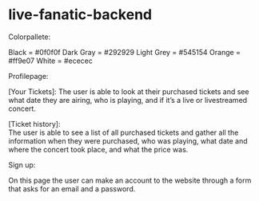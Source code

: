 # live-fanatic-backend

Colorpallete:

Black = #0f0f0f
Dark Gray = #292929
Light Grey = #545154
Orange = #ff9e07
White = #ececec

Profilepage:

[Your Tickets]:
The user is able to look at their purchased tickets and see what date they are airing, who is playing, and if it’s a live or livestreamed concert.

[Ticket history]:  
The user is able to see a list of all purchased tickets and gather all the information when they were purchased, who was playing, what date and where the concert took place, and what the price was.

Sign up:

On this page the user can make an account to the website through a form that asks for an email and a password.
